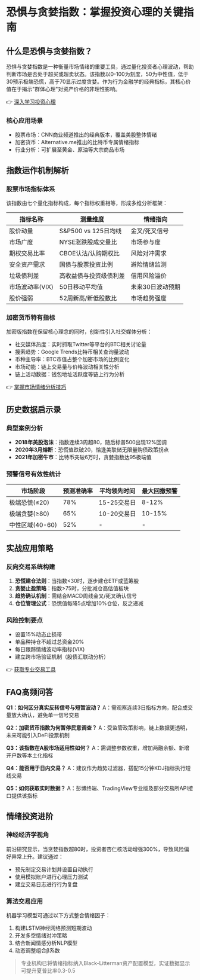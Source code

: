 # 恐惧与贪婪指数：掌握投资心理的关键指南

## 什么是恐惧与贪婪指数？

恐惧与贪婪指数是一种衡量市场情绪的重要工具，通过量化投资者心理波动，帮助判断市场是否处于超买或超卖状态。该指数以0-100为刻度，50为中性值，低于30预示极端恐慌，高于70显示过度贪婪。作为行为金融学的经典指标，其核心价值在于揭示"群体心理"对资产价格的非理性影响。

👉 [深入学习投资心理](https://bit.ly/okx_welcome)

### 核心应用场景
- 股票市场：CNN商业频道推出的经典版本，覆盖美股整体情绪
- 加密货币：Alternative.me推出的比特币专属情绪指标
- 行业分析：可扩展至黄金、原油等大宗商品市场

## 指数运作机制解析

### 股票市场指标体系
该指数由七个量化指标构成，每个指标权重相等，形成多维分析框架：

| 指标名称           | 测量维度                  | 情绪指向                |
|--------------------|---------------------------|-------------------------|
| 股价动量           | S&P500 vs 125日均线       | 金叉/死叉信号           |
| 市场广度           | NYSE涨跌股成交量比        | 市场参与度              |
| 期权交易比率       | CBOE认沽/认购期权比       | 风险对冲需求            |
| 安全资产需求       | 国债与股票投资比例        | 避险情绪监测            |
| 垃圾债利差         | 高收益债与投资级债利差    | 信用风险溢价            |
| 市场波动率(VIX)    | 50日移动平均值            | 未来30日波动预期        |
| 股价强弱           | 52周新高/新低股数比       | 市场趋势强度            |

### 加密货币特有指标
加密版指数在保留核心理念的同时，创新性引入社交媒体分析：
- 社交媒体热度：实时抓取Twitter等平台的BTC相关讨论量
- 搜索趋势：Google Trends比特币相关查询量波动
- 币种主导率：BTC市值占整个加密市场的比例变化
- 市场动能：链上交易量与价格波动相关性分析
- 链上活动数据：钱包地址活跃度等链上行为分析

👉 [掌握市场情绪分析技巧](https://bit.ly/okx_welcome)

## 历史数据启示录

### 典型案例分析
- **2018年美股泡沫**：指数连续3周超80，随后标普500出现12%回调
- **2020年3月熔断**：恐慌值跌破20，恰逢美联储无限量购债政策拐点
- **2021年加密牛市**：比特币突破6万时，贪婪指数达95极端值

### 预警信号有效性统计
| 市场阶段       | 预测准确率 | 平均领先时间 | 最大回撤预警 |
|----------------|------------|--------------|--------------|
| 极端恐慌(≤20)  | 78%        | 15-25交易日  | 8-12%        |
| 极端贪婪(≥80)  | 65%        | 10-20交易日  | 10-15%       |
| 中性区域(40-60)| 52%        | -            | -            |

## 实战应用策略

### 反向交易系统构建
1. **恐慌建仓法则**：当指数<30时，逐步建仓ETF或蓝筹股
2. **贪婪止盈策略**：指数>75时，分批减仓高估值板块
3. **趋势确认机制**：需结合MACD周线金叉/死叉确认信号
4. **仓位管理公式**：恐慌值每降5点增加10%仓位，反之递减

### 风险控制要点
- 设置15%动态止损带
- 单品种持仓不超过总资金20%
- 每日跟踪情绪波动率指标(VIX)
- 建立跨市场验证机制（股债汇联动分析）

👉 [获取专业交易工具](https://bit.ly/okx_welcome)

## FAQ高频问答

**Q1：如何区分真实反转信号与短暂波动？**
A：需观察连续3日指标方向，配合成交量放大确认，避免单一信号交易

**Q2：加密货币指数为何暂停民意调查？**
A：受监管政策影响，链上数据更透明，未来可能引入DeFi投票机制

**Q3：该指数在A股市场适用性如何？**
A：需调整参数权重，增加两融余额、新增开户数等本土化指标

**Q4：能否用于日内交易？**
A：建议作为趋势过滤器，搭配15分钟KDJ指标执行短线交易

**Q5：如何获取实时数据？**
A：彭博终端、TradingView专业版及部分交易所API接口提供该指标

## 情绪投资进阶

### 神经经济学视角
前沿研究显示，当贪婪指数超80时，投资者杏仁核活动增强300%，导致风险偏好异常上升。建议通过：
- 预先制定交易计划并设置自动执行
- 使用模拟账户进行心理压力测试
- 建立交易日志进行行为复盘

### 算法交易应用
机器学习模型可通过以下方式整合情绪因子：
1. 构建LSTM神经网络预测短期波动
2. 开发多空情绪对冲策略
3. 结合新闻情感分析NLP模型
4. 动态调整组合β系数

> 专业机构已将情绪指标纳入Black-Litterman资产配置模型，实证数据显示可提升夏普比率0.3-0.5
